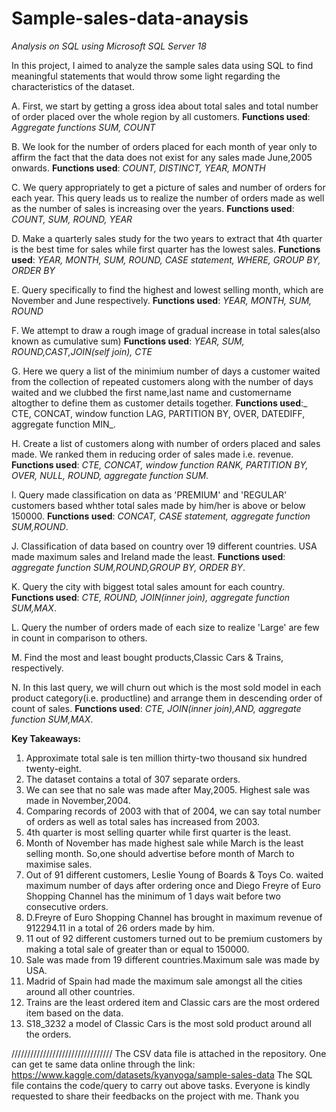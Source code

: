 # Sample-sales-data-anaysis 
_Analysis on SQL using Microsoft SQL Server 18_


In this project, I aimed to analyze the sample sales data using SQL to find meaningful statements that would throw some light regarding the characteristics of the dataset.

A. First, we start by getting a gross idea about total sales and total number of order placed over the whole region by all customers.
**Functions used**: _Aggregate functions SUM, COUNT_

B. We look for the number of orders placed for each month of year only to affirm the fact that the data does not exist for any sales made June,2005 onwards.
**Functions used**: _COUNT, DISTINCT, YEAR, MONTH_

C. We query appropriately to get a picture of sales and number of orders for each year. This query leads us to realize the number of orders made as well as the number of sales is increasing over the years.
**Functions used**: _COUNT, SUM, ROUND, YEAR_

D. Make a quarterly sales study for the two years to  extract that 4th quarter is the best time for sales while first quarter has the lowest sales.
**Functions used**: _YEAR, MONTH, SUM, ROUND, CASE statement, WHERE, GROUP BY, ORDER BY_

E. Query specifically to find the highest and lowest selling month, which are November and June respectively.
**Functions used**: _YEAR, MONTH, SUM, ROUND_

F. We attempt to draw a rough image of gradual increase in total sales(also known as cumulative sum)
**Functions used**: _YEAR, SUM, ROUND,CAST,JOIN(self join), CTE_

G. Here we query a list of the minimium number of days a customer waited from the collection of repeated customers along with the number of days waited and we clubbed the first name,last name and customername altogther to define them as customer details together. 
**Functions used**:_ CTE, CONCAT, window function LAG, PARTITION BY, OVER, DATEDIFF, aggregate function MIN_.

H. Create a list of customers along with number of orders placed and sales made. We ranked them in reducing order of sales made i.e. revenue. 
**Functions used**: _CTE, CONCAT, window function RANK, PARTITION BY, OVER, NULL, ROUND, aggregate function SUM_.

I. Query made classification on data as 'PREMIUM' and 'REGULAR' customers based whther total sales made by him/her is above or below 150000.
**Functions used**: _CONCAT, CASE statement, aggregate function SUM,ROUND_.

J. Classification of data based on country over 19 different countries. USA made maximum sales and Ireland made the least.
**Functions used**: _aggregate function SUM,ROUND,GROUP BY, ORDER BY_.

K. Query the city with biggest total sales amount for each country.
**Functions used**: _CTE, ROUND, JOIN(inner join), aggregate function SUM,MAX_.

L. Query the number of orders made of each size to realize 'Large' are few in count in comparison to others.

M. Find the most  and least bought products,Classic Cars & Trains, respectively. 

N. In this last query, we will churn out which is the most sold model in each product category(i.e. productline) and arrange them in descending order of count of sales.
**Functions used**: _CTE, JOIN(inner join),AND, aggregate function SUM,MAX_.

**Key Takeaways:**
1. Approximate total sale is ten million thirty-two thousand six hundred twenty-eight.
2. The dataset contains a total of 307 separate orders.
3. We can see that no sale was made after May,2005. Highest sale was made in November,2004.
4. Comparing records of 2003 with that of 2004, we can say total number of orders as well as total sales has increased from 2003.
5. 4th quarter is most selling quarter while first quarter is the least.
6. Month of November has made highest sale while March is the least selling month. So,one should advertise before month of March to maximise sales.
7. Out of 91 different customers, Leslie Young of Boards & Toys Co. waited maximum number of days after ordering once and Diego Freyre of Euro Shopping Channel has the minimum of 1 days wait before two consecutive orders.
8. D.Freyre of Euro Shopping Channel has brought in maximum revenue of 912294.11 in a total of 26 orders made by him.
9. 11 out of 92 different customers turned out to be premium customers by making a total sale of greater than or equal to 150000.
10. Sale was made from 19 different countries.Maximum sale was made by USA.
11. Madrid of Spain had made the maximum sale amongst all the cities around all other countries.
12. Trains are the least ordered item and Classic cars are the most ordered item based on the data.
13. S18_3232 a model of Classic Cars is the most sold product around all the orders.


////////////////////////////////
The CSV data file is attached in the repository.
One can get te same data online through the link: https://www.kaggle.com/datasets/kyanyoga/sample-sales-data
The SQL file contains the code/query to carry out above tasks.
Everyone is kindly requested to share their feedbacks on the project with me. 
Thank you
